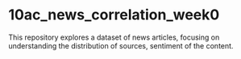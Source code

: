 # 10ac_news_correlation_week0
This repository explores a dataset of news articles, focusing on understanding the distribution of sources, sentiment of the content.

